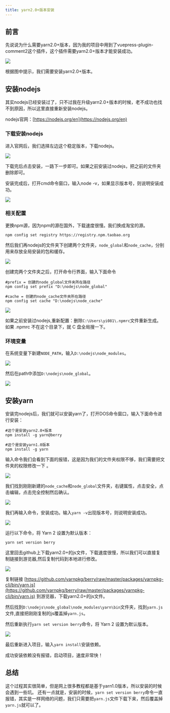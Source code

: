 ```yaml
---
title: yarn2.0+版本安装
---
```


## 前言
先说说为什么需要yarn2.0+版本，因为我的项目中用到了vuepress-plugin-comment2这个插件，这个插件需要yarn2.0+版本才能安装成功。

![](https://czxcab.cn/file/docs/yarn1.jpg)

根据图中提示，我们需要安装yarn2.0+版本。

## 安装nodejs
其实nodejs已经安装过了，只不过我在升级yarn2.0+版本的时候，老不成功也找不到原因，所以这里直接重新安装nodejs。

nodejs官网：[https://nodejs.org/en](https://nodejs.org/en)

### 下载安装nodejs
进入官网后，我们选择左边这个稳定版本，下载nodejs。

![](https://czxcab.cn/file/docs/yarn2.jpg)

下载完后点击安装，一路下一步即可。如果之前安装过nodejs，把之前的文件夹删除即可。

安装完成后，打开cmd命令窗口，输入node -v，如果显示版本号，则说明安装成功。

![](https://czxcab.cn/file/docs/yarn3.jpg)

### 相关配置
更换npm源，因为npm的源在国外，下载速度很慢。我们换成淘宝的源。
```shell
npm config set registry https://registry.npm.taobao.org
```

然后我们再nodejs的文件夹下创建两个文件夹，`node_global`和`node_cache`，分别用来存放全局安装的包和缓存。

![](https://czxcab.cn/file/docs/yarn4.jpg)

创建完两个文件夹之后，打开命令行界面，输入下面命令
```shell
#prefix = 创建的node_global文件夹所在路径
npm config set prefix "D:\nodejs\node_global"

#cache = 创建的node_cache文件夹所在路径
npm config set cache "D:\nodejs\node_cache"
```

![](https://czxcab.cn/file/docs/yarn5.jpg)

如果之前安装过nodejs,重新配置：删除`C:\Users\yi081\.npmrc`文件重新生成。如果 .npmrc 不在这个目录下，就 C 盘全局搜一下。

### 环境变量
在系统变量下新建`NODE_PATH`，输入`D:\nodejs\node_modules`。

![](https://czxcab.cn/file/docs/yarn6.jpg)

然后在path中添加`D:\nodejs\node_global`。

![](https://czxcab.cn/file/docs/yarn7.jpg)

## 安装yarn
安装完nodejs后，我们就可以安装yarn了，打开DOS命令窗口，输入下面命令进行安装：
```shell
#这个是安装yarn2.0+版本
npm install -g yarn@berry

#这个是安装yarn1.0版本
npm install -g yarn
```
输入命令我们会看到下面的报错，这是因为我们的文件夹权限不够，我们需要把文件夹的权限修改一下 。

![](https://czxcab.cn/file/docs/yarn8.jpg)

我们找到刚刚新建的`node_cache`和`node_global`文件夹，右键属性，点击安全，点击编辑，点击完全控制然后确认。

![](https://czxcab.cn/file/docs/yarn9.jpg)

我们再输入命令，安装成功。输入`yarn -v`出现版本号，则说明安装成功。

![](https://czxcab.cn/file/docs/yarn10.jpg)

运行以下命令，将 Yarn 2 设置为默认版本：
```shell
yarn set version berry
```

这里回去github上下载yarn2.0+的js文件，下载速度很慢，所以我们可以直接复制链接到游览器,然后复制代码到本地进行修改。

![](https://czxcab.cn/file/docs/yarn11.jpg)

复制链接 [https://github.com/yarnpkg/berry/raw/master/packages/yarnpkg-cli/bin/yarn.js](https://github.com/yarnpkg/berry/raw/master/packages/yarnpkg-cli/bin/yarn.js) 到游览器，下载yarn2.0+的js文件。

然后找到`D:\nodejs\node_global\node_modules\yarn\bin`文件夹，找到`yarn.js`文件,直接把刚刚复制的js覆盖掉`yarn.js`。

然后重新执行`yarn set version berry`命令，将 Yarn 2 设置为默认版本。

![](https://czxcab.cn/file/docs/yarn12.jpg)

最后重新进入项目，输入`yarn install`安装依赖。

成功安装依赖没有报错，启动项目，速度非常快！

## 总结
这个过程其实很简单，但是网上很多教程都是基于yarn1.0版本，所以安装的时候会遇到一些坑。
还有一点就是，安装的时候，`yarn set version berry`命令一直报错，其实是一样网络的问题，我们只需要把`yarn.js`文件下载下来，然后覆盖掉`yarn.js`就可以了。
